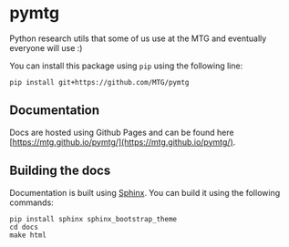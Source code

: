 # pymtg
Python research utils that some of us use at the MTG and eventually everyone will use :)

You can install this package using `pip` using the following line:
```
pip install git+https://github.com/MTG/pymtg
```

## Documentation

Docs are hosted using Github Pages and can be found here [https://mtg.github.io/pymtg/](https://mtg.github.io/pymtg/).


## Building the docs

Documentation is built using [Sphinx](http://www.sphinx-doc.org/en/stable/).
You can build it using the following commands:
```
pip install sphinx sphinx_bootstrap_theme
cd docs
make html
```
